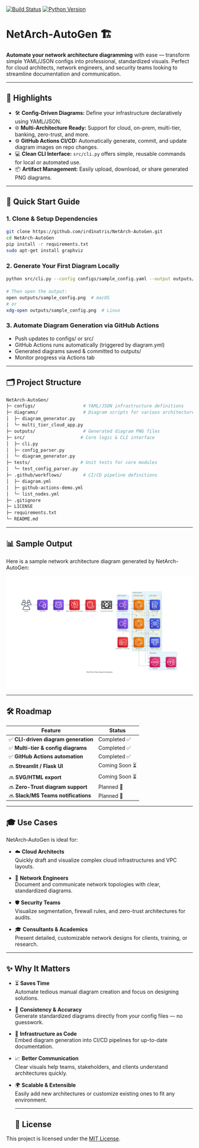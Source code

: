 [![Build Status](https://github.com/ird1natris/NetArch-AutoGen/actions/workflows/diagram.yml/badge.svg)](https://github.com/ird1natris/NetArch-AutoGen/actions)
[![Python Version](https://img.shields.io/badge/python-3.10%E2%80%933.11-blue.svg)](https://www.python.org/)

# NetArch‑AutoGen 🏗️

**Automate your network architecture diagramming** with ease — transform simple YAML/JSON configs into professional, standardized visuals. Perfect for cloud architects, network engineers, and security teams looking to streamline documentation and communication.

---

## 🌟 Highlights

- 🛠️ **Config-Driven Diagrams:** Define your infrastructure declaratively using YAML/JSON.
- 🌐 **Multi-Architecture Ready:** Support for cloud, on-prem, multi-tier, banking, zero-trust, and more.
- ⚙️ **GitHub Actions CI/CD:** Automatically generate, commit, and update diagram images on repo changes.
- 💻 **Clean CLI Interface:** `src/cli.py` offers simple, reusable commands for local or automated use.
- 📦 **Artifact Management:** Easily upload, download, or share generated PNG diagrams.

---

## 🚀 Quick Start Guide

### 1. Clone & Setup Dependencies
```bash
git clone https://github.com/ird1natris/NetArch-AutoGen.git
cd NetArch‑AutoGen
pip install -r requirements.txt
sudo apt-get install graphviz
```
### 2. Generate Your First Diagram Locally
```bash
python src/cli.py --config configs/sample_config.yaml --output outputs/sample_config.png

# Then open the output:
open outputs/sample_config.png  # macOS
# or
xdg-open outputs/sample_config.png  # Linux
```
### 3. Automate Diagram Generation via GitHub Actions
- Push updates to configs/ or src/
- GitHub Actions runs automatically (triggered by diagram.yml)
- Generated diagrams saved & committed to outputs/
- Monitor progress via Actions tab

---

## 🗂️ Project Structure
```bash
NetArch‑AutoGen/
├─ configs/                  # YAML/JSON infrastructure definitions
├─ diagrams/                 # Diagram scripts for various architectures
│  ├─ diagram_generator.py
│  └─ multi_tier_cloud_app.py
├─ outputs/                  # Generated diagram PNG files
├─ src/                     # Core logic & CLI interface
│  ├─ cli.py
│  ├─ config_parser.py
│  └─ diagram_generator.py
├─ tests/                   # Unit tests for core modules
│  └─ test_config_parser.py
├─ .github/workflows/        # CI/CD pipeline definitions
│  ├─ diagram.yml
│  ├─ github-actions-demo.yml
│  └─ list_nodes.yml
├─ .gitignore
├─ LICENSE
├─ requirements.txt
└─ README.md
```
---

## 📊 Sample Output

Here is a sample network architecture diagram generated by NetArch-AutoGen:

![Sample Network Diagram](outputs/multi_tier_cloud_app.png)

---

## 🛠️ Roadmap

| Feature                          | Status       |
|---------------------------------|--------------|
| ✅ **CLI-driven diagram generation** | Completed ✅ |
| ✅ **Multi-tier & config diagrams**  | Completed ✅ |
| ✅ **GitHub Actions automation**     | Completed ✅ |
| 🔜 **Streamlit / Flask UI**          | Coming Soon ⏳ |
| 🔜 **SVG/HTML export**               | Coming Soon ⏳ |
| 🔜 **Zero-Trust diagram support**    | Planned 📅    |
| 🔜 **Slack/MS Teams notifications**  | Planned 📅    |

---

## 🎓 Use Cases

NetArch‑AutoGen is ideal for:

- ☁️ **Cloud Architects**  
  Quickly draft and visualize complex cloud infrastructures and VPC layouts.

- 🔌 **Network Engineers**  
  Document and communicate network topologies with clear, standardized diagrams.

- 🛡️ **Security Teams**  
  Visualize segmentation, firewall rules, and zero-trust architectures for audits.

- 🎓 **Consultants & Academics**  
  Present detailed, customizable network designs for clients, training, or research.

---

## ✨ Why It Matters

- ⏳ **Saves Time**  
  Automate tedious manual diagram creation and focus on designing solutions.

- 🎯 **Consistency & Accuracy**  
  Generate standardized diagrams directly from your config files — no guesswork.

- 🔄 **Infrastructure as Code**  
  Embed diagram generation into CI/CD pipelines for up-to-date documentation.

- 📈 **Better Communication**  
  Clear visuals help teams, stakeholders, and clients understand architectures quickly.

- 🌍 **Scalable & Extensible**  
  Easily add new architectures or customize existing ones to fit any environment.

  ---

  ## 📄 License

This project is licensed under the [MIT License](LICENSE).
